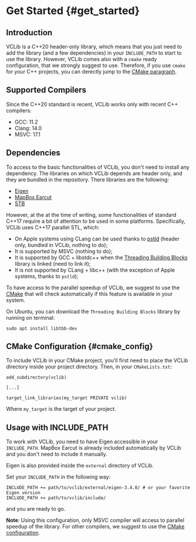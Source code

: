 # Get Started     {#get_started}

## Introduction

VCLib is a C++20 header-only library, which means that you just need to add the library (and a few dependencies) in your `INCLUDE_PATH` to
start to use the library. However, VCLib comes also with a `cmake` ready configuration, that we strongly suggest to use.
Therefore, if you use `cmake` for your C++ projects, you can derectly jump to the [CMake paragraph](#cmake_config).

## Supported Compilers

Since the C++20 standard is recent, VCLib works only with recent C++ compilers:

   * GCC: 11.2
   * Clang: 14.0
   * MSVC: 17.1

## Dependencies

To access to the basic functionalities of VCLib, you don't need to install any dependency. The libraries on which VCLib depends are header only, and they are bundled in the repository. There libraries are the following:

   * [Eigen](https://eigen.tuxfamily.org/index.php?title=Main_Page)
   * [MapBox Earcut](https://github.com/mapbox/earcut.hpp)
   * [STB](https://github.com/nothings/stb)

However, at the at the time of writing, some functionalities of standard C++17 require a bit of attention to be used in some platforms.
Specifically, VCLib uses C++17 parallel STL, which:

   * On Apple systems using CLang can be used thanks to [pstld](https://github.com/mikekazakov/pstld) (header only, bundled in VCLib, nothing to do);
   * It is supported by MSVC (nothing to do);
   * It is supported by GCC + libstdc++ when the [Threading Building Blocks](https://github.com/oneapi-src/oneTBB) library is linked (need to link it);
   * It is not supported by CLang + libc++ (with the exception of Apple systems, thanks to `pstld`);

To have access to the parallel speedup of VCLib, we suggest to use the [CMake](#cmake_config) that will check automatically if
this feature is available in your system.

On Ubuntu, you can download the `Threading Building Blocks` library by running on terminal:

```
sudo apt install libtbb-dev
```

## CMake Configuration {#cmake_config}

To include VCLib in your CMake project, you'll first need to place the VCLib directory inside your project directory.
Then, in your `CMakeLists.txt`:

```
add_subdirectory(vclib)

[...]

target_link_libraries(my_target PRIVATE vclib)
```

Where `my_target` is the target of your project.
## Usage with INCLUDE_PATH

To work with VCLib, you need to have Eigen accessible in your `INCLUDE_PATH`.
MapBox Earcut is already included automatically by VCLib and you don't need to include it manually.

Eigen is also provided inside the `external` directory of VCLib.

Set your `INCLUDE_PATH` in the following way:

```
INCLUDE_PATH += path/to/vclib/external/eigen-3.4.0/ # or your favorite Eigen version
INCLUDE_PATH += path/to/vclib/include/
```

and you are ready to go.

**Note**: Using this configuration, only MSVC compiler will access to parallel speedup of the library. For other compilers, we suggest to use the [CMake configuration](#cmake_config).



